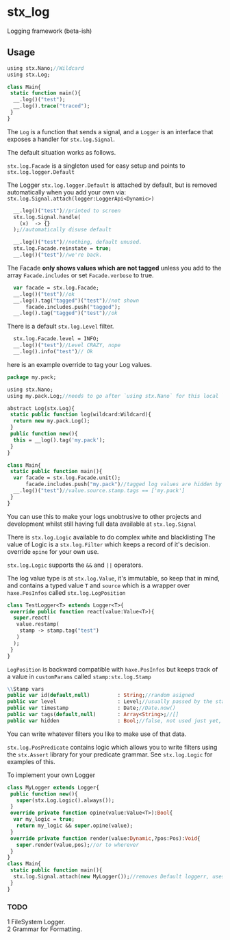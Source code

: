# stx_log

Logging framework (beta-ish)


## Usage

```haxe
using stx.Nano;//Wildcard
using stx.Log;

class Main{
 static function main(){
  __.log()("test");
  __.log().trace("traced");
 }
}
```

The `Log` is a function that sends a signal, and a `Logger` is an interface that exposes a handler for `stx.log.Signal`.

The default situation works as follows.

`stx.log.Facade` is a singleton used for easy setup and points to `stx.log.logger.Default`

The Logger `stx.log.logger.Default` is attached by default, but is removed automatically when you add your own via: `stx.log.Signal.attach(logger:LoggerApi<Dynamic>)`

```haxe
  __.log()("test")//printed to screen
  stx.log.Signal.handle(
    (x)  -> {}
  );//automatically disuse default

  __.log()("test")//nothing, default unused.
  stx.log.Facade.reinstate = true;
  __.log()("test")//we're back.
```
The Facade **only shows values which are not tagged** unless you add to the array `Facade.includes` or set `Facade.verbose` to true.

```haxe
  var facade = stx.log.Facade;
  __.log()("test")//ok
  __.log().tag("tagged")("test")//not shown 
      facade.includes.push("tagged");
  __.log().tag("tagged")("test")//ok
```

There is a default `stx.log.Level` filter.
```haxe
  stx.log.Facade.level = INFO;
  __.log()("test")//Level CRAZY, nope
  __.log().info("test")// Ok
```
here is an example override to tag your Log values.

```haxe
package my.pack;

using stx.Nano;
using my.pack.Log;//needs to go after `using stx.Nano` for this local `log` function to be used.

abstract Log(stx.Log){
 static public function log(wildcard:Wildcard){
  return new my.pack.Log();
 }
 public function new(){
  this = __log().tag('my.pack');
 }
}

class Main{
 static public function main(){
  var facade = stx.log.Facade.unit();
      facade.includes.push("my.pack")//tagged log values are hidden by default
  __.log()("test")//value.source.stamp.tags == ['my.pack']
 }
}
```
You can use this to make your logs unobtrusive to other projects and development whilst still having full data available at `stx.log.Signal`


There is `stx.log.Logic` available to do complex white and blacklisting
The value of Logic is a `stx.log.Filter` which keeps a record of it's decision. override `opine` for your own use.

`stx.log.Logic` supports the `&&` and `||` operators.

The log value type is at `stx.log.Value`, it's immutable, so keep that in mind, and contains a typed value `T` and `source` which is a wrapper over `haxe.PosInfos` called `stx.log.LogPosition`

```haxe
class TestLogger<T> extends Logger<T>{
 override public function react(value:Value<T>){
  super.react(
   value.restamp(
    stamp -> stamp.tag("test")
   )
  );
 }
}
```

`LogPosition` is backward compatible with `haxe.PosInfos` but keeps track of a value in `customParams` called `stamp:stx.log.Stamp`

```haxe
\\Stamp vars
public var id(default,null)         : String;//random asigned
public var level                    : Level;//usually passed by the statics on `stx.Log`
public var timestamp                : Date;//Date.now()
public var tags(default,null)       : Array<String>;//[]
public var hidden                   : Bool;//false, not used just yet, but could be a clearer control flow for 1.0.
```

You can write whatever filters you like to make use of that data.

`stx.log.PosPredicate` contains logic which allows you to write filters using the `stx.Assert` library for your predicate grammar.
See `stx.log.Logic` for examples of this.


To implement your own Logger
```haxe
class MyLogger extends Logger{
 public function new(){
   super(stx.Log.Logic().always());
 }
 override private function opine(value:Value<T>):Bool{
  var my_logic = true;
   return my_logic && super.opine(value);
 }
 override private function render(value:Dynamic,?pos:Pos):Void{
   super.render(value,pos);//or to wherever
 }
}
class Main{
 static public function main(){
  stx.log.Signal.attach(new MyLogger());//removes Default loggerr, uses this one.
 }
}
```

### TODO
1 FileSystem Logger.  
2 Grammar for Formatting. 